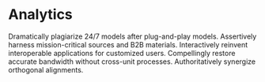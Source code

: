 # Analytics
Dramatically plagiarize 24/7 models after plug-and-play models. Assertively harness mission-critical sources and B2B materials. Interactively reinvent interoperable applications for customized users. Compellingly restore accurate bandwidth without cross-unit processes. Authoritatively synergize orthogonal alignments.
